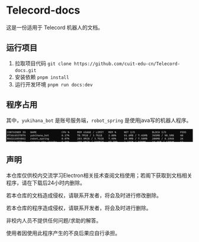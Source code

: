 # Telecord-docs

这是一份适用于 Telecord 机器人的文档。

## 运行项目

1. 拉取项目代码 `git clone https://github.com/cuit-edu-cn/Telecord-docs.git`
2. 安装依赖 `pnpm install`
3. 运行开发环境 `pnpm run docs:dev`

## 程序占用

其中，`yukihana_bot` 是账号服务端，`robot_spring` 是使用java写的机器人程序。

![程序资源占用](./docs/guide/pic/electron-node2.png)

## 声明

本仓库仅供校内交流学习Electron相关技术查阅文档使用；若阁下获取到文档相关程序，请在下载后24小时内删除。

若本仓库的文档造成侵权，请联系开发者，将会及时进行修改删除。

若本仓库的程序造成侵权，请联系开发者，将会及时进行删除。

非校内人员不提供任何问题/求助的解答。

使用者因使用此程序产生的不良后果应自行承担。
